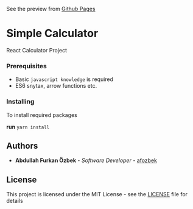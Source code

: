See the preview from [Github Pages](https://afozbek.github.io/react-calculator-project/)

# Simple Calculator

React Calculator Project

### Prerequisites

- Basic `javascript knowledge` is required
- ES6 snytax, arrow functions etc.

### Installing

To install required packages 

**run** `yarn install`

## Authors

* **Abdullah Furkan Özbek** - *Software Developer* - [afozbek](https://github.com/afozbek)

## License

This project is licensed under the MIT License - see the [LICENSE](LICENSE) file for details
